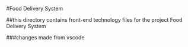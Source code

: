 #Food Delivery System

##this directory contains front-end technology files for the project Food Delivery System

###changes made from vscode